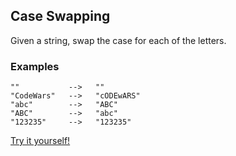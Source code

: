 ## Case Swapping

Given a string, swap the case for each of the letters.

### Examples

```
""           -->   ""
"CodeWars"   -->   "cODEwARS"
"abc"        -->   "ABC"
"ABC"        -->   "abc"
"123235"     -->   "123235"
```

[Try it yourself!](https://www.codewars.com/kata/5590961e6620c0825000008f)
